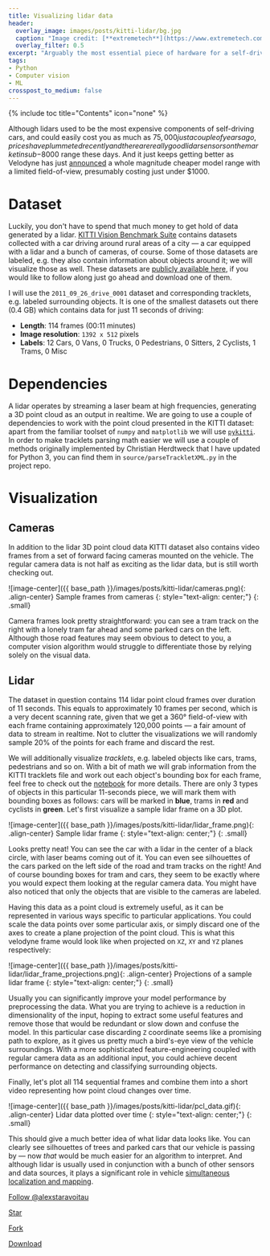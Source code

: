 ```yaml
---
title: Visualizing lidar data
header:
  overlay_image: images/posts/kitti-lidar/bg.jpg
  caption: "Image credit: [**extremetech**](https://www.extremetech.com/extreme/213517-a-laser-and-a-raspberry-pi-can-disable-a-self-driving-car)"
  overlay_filter: 0.5
excerpt: "Arguably the most essential piece of hardware for a self-driving car setup is a lidar. A [lidar](https://en.wikipedia.org/wiki/Lidar) allows to collect precise distances to nearby objects by continuously scanning vehicle surroundings with a beam of laser light, and measuring how long it took the reflected pulses to travel back to sensor."
tags:
- Python
- Computer vision
- ML
crosspost_to_medium: false
---
```

{% include toc title="Contents" icon="none" %}

Although lidars used to be the most expensive components of self-driving cars, and could easily cost you as much as $75,000 just a couple of years ago,  prices have plummeted recently and there are really good lidar sensors on the market in sub-$8000 range these days. And it just keeps getting better as Velodyne has just [announced](http://www.businesswire.com/news/home/20170419005516/en/Velodyne-LiDAR-Announces-%E2%80%9CVelarray%E2%80%9D-LiDAR-Sensor) a whole magnitude cheaper model range with a limited field-of-view, presumably costing just under $1000.

# Dataset
Luckily, you don't have to spend that much money to get hold of data generated by a lidar. [KITTI Vision Benchmark Suite](http://www.cvlibs.net/datasets/kitti/) contains datasets collected with a car driving around rural areas of a city — a car equipped with a lidar and a bunch of cameras, of course. Some of those datasets are labeled, e.g. they also contain information about objects around it; we will visualize those as well. These datasets are [publicly available here](http://www.cvlibs.net/datasets/kitti/raw_data.php), if you would like to follow along just go ahead and download one of them. 

I will use the `2011_09_26_drive_0001` dataset and corresponding tracklets, e.g. labeled surrounding objects. It is one of the smallest datasets out there (0.4 GB) which contains data for just 11 seconds of driving:

* **Length**: 114 frames (00:11 minutes)
* **Image resolution**: `1392 x 512` pixels
* **Labels**: 12 Cars, 0 Vans, 0 Trucks, 0 Pedestrians, 0 Sitters, 2 Cyclists, 1 Trams, 0 Misc

# Dependencies

A lidar operates by streaming a laser beam at high frequencies, generating a 3D point cloud as an output in realtime. We are going to use a couple of dependencies to work with the point cloud presented in the KITTI dataset: apart from the familiar toolset of `numpy` and `matplotlib` we will use [`pykitti`](https://github.com/utiasSTARS/pykitti). In order to make tracklets parsing math easier we will use a couple of methods originally implemented by Christian Herdtweck that I have updated for Python 3, you can find them in `source/parseTrackletXML.py` in the project repo.

# Visualization

## Cameras

In addition to the lidar 3D point cloud data KITTI dataset also contains video frames from a set of forward facing cameras mounted on the vehicle. The regular camera data is not half as exciting as the lidar data, but is still worth checking out.

![image-center]({{ base_path }}/images/posts/kitti-lidar/cameras.png){: .align-center}
Sample frames from cameras
{: style="text-align: center;"}
{: .small}

Camera frames look pretty straightforward: you can see a tram track on the right with a lonely tram far ahead and some parked cars on the left. Although those road features may seem obvious to detect to you, a computer vision algorithm would struggle to differentiate those by relying solely on the visual data.

## Lidar

The dataset in question contains 114 lidar point cloud frames over duration of 11 seconds. This equals to approximately 10 frames per second, which is a very decent scanning rate, given that we get a 360° field-of-view with each frame containing approximately 120,000 points — a fair amount of data to stream in realtime. Not to clutter the visualizations we will randomly sample 20% of the points for each frame and discard the rest. 

We will additionally visualize _tracklets_, e.g. labeled objects like cars, trams, pedestrians and so on. With a bit of math we will grab information from the KITTI tracklets file and work out each object's bounding box for each frame, feel free to check out the [notebook](https://github.com/alexstaravoitau/KITTI-Dataset/blob/master/kitti-dataset.ipynb) for more details. There are only 3 types of objects in this particular 11-seconds piece, we will mark them with bounding boxes as follows: cars will be marked in **blue**, trams in **red** and cyclists in **green**. Let's first visualize a sample lidar frame on a 3D plot.

![image-center]({{ base_path }}/images/posts/kitti-lidar/lidar_frame.png){: .align-center}
Sample lidar frame
{: style="text-align: center;"}
{: .small}

Looks pretty neat! You can see the car with a lidar in the center of a black circle, with laser beams coming out of it. You can even see silhouettes of the cars parked on the left side of the road and tram tracks on the right! And of course bounding boxes for tram and cars, they seem to be exactly where you would expect them looking at the regular camera data. You might have also noticed that only the objects that are visible to the cameras are labeled.

Having this data as a point cloud is extremely useful, as it can be represented in various ways specific to particular applications. You could scale the data points over some particular axis, or simply discard one of the axes to create a plane projection of the point cloud. This is what this velodyne frame would look like when projected on `XZ`, `XY` and `YZ` planes respectively:

![image-center]({{ base_path }}/images/posts/kitti-lidar/lidar_frame_projections.png){: .align-center}
Projections of a sample lidar frame
{: style="text-align: center;"}
{: .small}

Usually you can significantly improve your model performance by preprocessing the data. What you are trying to achieve is a reduction in dimensionality of the input, hoping to extract some useful features and remove those that would be redundant or slow down and confuse the model. In this particular case discarding `Z` coordinate seems like a promising path to explore, as it gives us pretty much a bird's-eye view of the vehicle surroundings. With a more sophisticated feature-engineering coupled with regular camera data as an additional input, you could achieve decent performance on detecting and classifying surrounding objects.

Finally, let's plot all 114 sequential frames and combine them into a short video representing how point cloud changes over time.

![image-center]({{ base_path }}/images/posts/kitti-lidar/pcl_data.gif){: .align-center}
Lidar data plotted over time
{: style="text-align: center;"}
{: .small}

This should give a much better idea of what lidar data looks like. You can clearly see silhouettes of trees and parked cars that our vehicle is passing by — now _that_ would be much easier for an algorithm to interpret. And although lidar is usually used in conjunction with a bunch of other sensors and data sources, it plays a significant role in vehicle [simultaneous localization and mapping](https://en.wikipedia.org/wiki/Simultaneous_localization_and_mapping).

<!-- Place this tag where you want the button to render. -->
<a class="github-button" href="https://github.com/alexstaravoitau" data-style="mega" data-count-href="/navoshta/followers" data-count-api="/users/navoshta#followers" data-count-aria-label="# followers on GitHub" aria-label="Follow @alexstaravoitau on GitHub">Follow @alexstaravoitau</a>
<!-- Place this tag where you want the button to render. -->
<a class="github-button" href="https://github.com/alexstaravoitau/KITTI-Dataset" data-icon="octicon-star" data-style="mega" data-count-href="/navoshta/KITTI-Dataset/stargazers" data-count-api="/repos/navoshta/KITTI-Dataset#stargazers_count" data-count-aria-label="# stargazers on GitHub" aria-label="Star navoshta/KITTI-Dataset on GitHub">Star</a>
<!-- Place this tag where you want the button to render. -->
<a class="github-button" href="https://github.com/alexstaravoitau/KITTI-Dataset/fork" data-icon="octicon-repo-forked" data-style="mega" data-count-href="/navoshta/KITTI-Dataset/network" data-count-api="/repos/navoshta/KITTI-Dataset#forks_count" data-count-aria-label="# forks on GitHub" aria-label="Fork navoshta/KITTI-Dataset on GitHub">Fork</a>
<!-- Place this tag where you want the button to render. -->
<a class="github-button" href="https://github.com/alexstaravoitau/KITTI-Dataset/archive/master.zip" data-icon="octicon-cloud-download" data-style="mega" aria-label="Download navoshta/KITTI-Dataset on GitHub">Download</a>

<!-- Place this tag in your head or just before your close body tag. -->
<script async defer src="https://buttons.github.io/buttons.js"></script>
